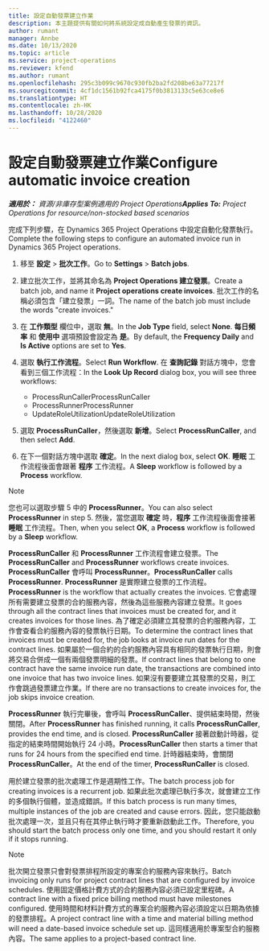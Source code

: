 ```yaml
---
title: 設定自動發票建立作業
description: 本主題提供有關如何將系統設定成自動產生發票的資訊。
author: rumant
manager: Annbe
ms.date: 10/13/2020
ms.topic: article
ms.service: project-operations
ms.reviewer: kfend
ms.author: rumant
ms.openlocfilehash: 295c3b099c9670c930fb2ba2fd208be63a77217f
ms.sourcegitcommit: 4cf1dc1561b92fca4175f0b3813133c5e63ce8e6
ms.translationtype: HT
ms.contentlocale: zh-HK
ms.lasthandoff: 10/28/2020
ms.locfileid: "4122460"
---
```

# <a name="configure-automatic-invoice-creation"></a><span data-ttu-id="e0082-103">設定自動發票建立作業</span><span class="sxs-lookup"><span data-stu-id="e0082-103">Configure automatic invoice creation</span></span>

<span data-ttu-id="e0082-104">_**適用於：** 資源/非庫存型案例適用的 Project Operations_</span><span class="sxs-lookup"><span data-stu-id="e0082-104">_**Applies To:** Project Operations for resource/non-stocked based scenarios_</span></span>


<span data-ttu-id="e0082-105">完成下列步驟，在 Dynamics 365 Project Operations 中設定自動化發票執行。</span><span class="sxs-lookup"><span data-stu-id="e0082-105">Complete the following steps to configure an automated invoice run in Dynamics 365 Project operations.</span></span>

1. <span data-ttu-id="e0082-106">移至 **設定** > **批次工作**。</span><span class="sxs-lookup"><span data-stu-id="e0082-106">Go to **Settings** > **Batch jobs**.</span></span>
2. <span data-ttu-id="e0082-107">建立批次工作，並將其命名為 **Project Operations 建立發票**。</span><span class="sxs-lookup"><span data-stu-id="e0082-107">Create a batch job, and name it **Project operations create invoices**.</span></span> <span data-ttu-id="e0082-108">批次工作的名稱必須包含「建立發票」一詞。</span><span class="sxs-lookup"><span data-stu-id="e0082-108">The name of the batch job must include the words "create invoices."</span></span>
3. <span data-ttu-id="e0082-109">在 **工作類型** 欄位中，選取 **無**。</span><span class="sxs-lookup"><span data-stu-id="e0082-109">In the **Job Type** field, select **None**.</span></span> <span data-ttu-id="e0082-110">**每日頻率** 和 **使用中** 選項預設會設定為 **是**。</span><span class="sxs-lookup"><span data-stu-id="e0082-110">By default, the **Frequency Daily** and **Is Active** options are set to **Yes**.</span></span>
4. <span data-ttu-id="e0082-111">選取 **執行工作流程**。</span><span class="sxs-lookup"><span data-stu-id="e0082-111">Select **Run Workflow**.</span></span> <span data-ttu-id="e0082-112">在 **查詢記錄** 對話方塊中，您會看到三個工作流程：</span><span class="sxs-lookup"><span data-stu-id="e0082-112">In the **Look Up Record** dialog box, you will see three workflows:</span></span>

    - <span data-ttu-id="e0082-113">ProcessRunCaller</span><span class="sxs-lookup"><span data-stu-id="e0082-113">ProcessRunCaller</span></span>
    - <span data-ttu-id="e0082-114">ProcessRunner</span><span class="sxs-lookup"><span data-stu-id="e0082-114">ProcessRunner</span></span>
    - <span data-ttu-id="e0082-115">UpdateRoleUtilization</span><span class="sxs-lookup"><span data-stu-id="e0082-115">UpdateRoleUtilization</span></span>

5. <span data-ttu-id="e0082-116">選取 **ProcessRunCaller**，然後選取 **新增**。</span><span class="sxs-lookup"><span data-stu-id="e0082-116">Select **ProcessRunCaller**, and then select **Add**.</span></span>
6. <span data-ttu-id="e0082-117">在下一個對話方塊中選取 **確定**。</span><span class="sxs-lookup"><span data-stu-id="e0082-117">In the next dialog box, select **OK**.</span></span> <span data-ttu-id="e0082-118">**睡眠** 工作流程後面會跟著 **程序** 工作流程。</span><span class="sxs-lookup"><span data-stu-id="e0082-118">A **Sleep** workflow is followed by a **Process** workflow.</span></span>

  > [!NOTE]
  > <span data-ttu-id="e0082-119">您也可以選取步驟 5 中的 **ProcessRunner**。</span><span class="sxs-lookup"><span data-stu-id="e0082-119">You can also select **ProcessRunner** in step 5.</span></span> <span data-ttu-id="e0082-120">然後，當您選取 **確定** 時，**程序** 工作流程後面會接著 **睡眠** 工作流程。</span><span class="sxs-lookup"><span data-stu-id="e0082-120">Then, when you select **OK**, a **Process** workflow is followed by a **Sleep** workflow.</span></span>

<span data-ttu-id="e0082-121">**ProcessRunCaller** 和 **ProcessRunner** 工作流程會建立發票。</span><span class="sxs-lookup"><span data-stu-id="e0082-121">The **ProcessRunCaller** and **ProcessRunner** workflows create invoices.</span></span> <span data-ttu-id="e0082-122">**ProcessRunCaller** 會呼叫 **ProcessRunner**。</span><span class="sxs-lookup"><span data-stu-id="e0082-122">**ProcessRunCaller** calls **ProcessRunner**.</span></span> <span data-ttu-id="e0082-123">**ProcessRunner** 是實際建立發票的工作流程。</span><span class="sxs-lookup"><span data-stu-id="e0082-123">**ProcessRunner** is the workflow that actually creates the invoices.</span></span> <span data-ttu-id="e0082-124">它會處理所有需要建立發票的合約服務內容，然後為這些服務內容建立發票。</span><span class="sxs-lookup"><span data-stu-id="e0082-124">It goes through all the contract lines that invoices must be created for, and it creates invoices for those lines.</span></span> <span data-ttu-id="e0082-125">為了確定必須建立其發票的合約服務內容，工作會查看合約服務內容的發票執行日期。</span><span class="sxs-lookup"><span data-stu-id="e0082-125">To determine the contract lines that invoices must be created for, the job looks at invoice run dates for the contract lines.</span></span> <span data-ttu-id="e0082-126">如果屬於一個合約的合約服務內容具有相同的發票執行日期，則會將交易合併成一個有兩個發票明細的發票。</span><span class="sxs-lookup"><span data-stu-id="e0082-126">If contract lines that belong to one contract have the same invoice run date, the transactions are combined into one invoice that has two invoice lines.</span></span> <span data-ttu-id="e0082-127">如果沒有要要建立其發票的交易，則工作會跳過發票建立作業。</span><span class="sxs-lookup"><span data-stu-id="e0082-127">If there are no transactions to create invoices for, the job skips invoice creation.</span></span>

<span data-ttu-id="e0082-128">**ProcessRunner** 執行完畢後，會呼叫 **ProcessRunCaller**、提供結束時間，然後關閉。</span><span class="sxs-lookup"><span data-stu-id="e0082-128">After **ProcessRunner** has finished running, it calls **ProcessRunCaller**, provides the end time, and is closed.</span></span> <span data-ttu-id="e0082-129">**ProcessRunCaller** 接著啟動計時器，從指定的結束時間開始執行 24 小時。</span><span class="sxs-lookup"><span data-stu-id="e0082-129">**ProcessRunCaller** then starts a timer that runs for 24 hours from the specified end time.</span></span> <span data-ttu-id="e0082-130">計時器結束時，會關閉 **ProcessRunCaller**。</span><span class="sxs-lookup"><span data-stu-id="e0082-130">At the end of the timer, **ProcessRunCaller** is closed.</span></span>

<span data-ttu-id="e0082-131">用於建立發票的批次處理工作是週期性工作。</span><span class="sxs-lookup"><span data-stu-id="e0082-131">The batch process job for creating invoices is a recurrent job.</span></span> <span data-ttu-id="e0082-132">如果此批次處理已執行多次，就會建立工作的多個執行個體，並造成錯誤。</span><span class="sxs-lookup"><span data-stu-id="e0082-132">If this batch process is run many times, multiple instances of the job are created and cause errors.</span></span> <span data-ttu-id="e0082-133">因此，您只能啟動批次處理一次，並且只有在其停止執行時才要重新啟動此工作。</span><span class="sxs-lookup"><span data-stu-id="e0082-133">Therefore, you should start the batch process only one time, and you should restart it only if it stops running.</span></span>

> [!NOTE]
> <span data-ttu-id="e0082-134">批次開立發票只會對發票排程所設定的專案合約服務內容來執行。</span><span class="sxs-lookup"><span data-stu-id="e0082-134">Batch invoicing only runs for project contract lines that are configured by invoice schedules.</span></span> <span data-ttu-id="e0082-135">使用固定價格計費方式的合約服務內容必須已設定里程碑。</span><span class="sxs-lookup"><span data-stu-id="e0082-135">A contract line with a fixed price billing method must have milestones configured.</span></span> <span data-ttu-id="e0082-136">使用時間和材料計費方式的專案合約服務內容必須設定以日期為依據的發票排程。</span><span class="sxs-lookup"><span data-stu-id="e0082-136">A project contract line with a time and material billing method will need a date-based invoice schedule set up.</span></span> <span data-ttu-id="e0082-137">這同樣適用於專案型合約服務內容。</span><span class="sxs-lookup"><span data-stu-id="e0082-137">The same applies to a project-based contract line.</span></span>     
